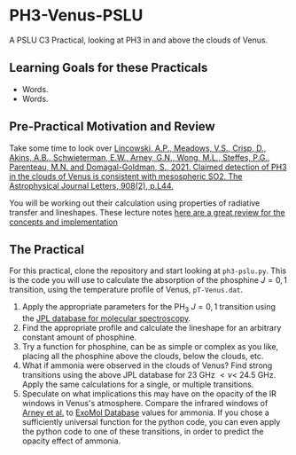 # PH3-Venus-PSLU
A PSLU C3 Practical, looking at PH3 in and above the clouds of Venus.

## Learning Goals for these Practicals

- Words.
- Words.

## Pre-Practical Motivation and Review

Take some time to look over [Lincowski, A.P., Meadows, V.S., Crisp, D., Akins, A.B., Schwieterman, E.W., Arney, G.N., Wong, M.L., Steffes, P.G., Parenteau, M.N. and Domagal-Goldman, S., 2021. Claimed detection of PH3 in the clouds of Venus is consistent with mesospheric SO2. The Astrophysical Journal Letters, 908(2), p.L44.](https://iopscience.iop.org/article/10.3847/2041-8213/abde47/meta)

You will be working out their calculation using properties of radiative transfer and lineshapes. These lecture notes [here are a great review for the concepts and implementation](https://cefrc.princeton.edu/sites/g/files/toruqf1071/files/Files/2013%20Lecture%20Notes/Hanson/pLecture6.pdf)

## The Practical

For this practical, clone the repository and start looking at `ph3-pslu.py`. This is the code you will use to calculate the absorption of the phosphine $J=0,1$ transition, using the temperature profile of Venus, `pT-Venus.dat`.

1. Apply the appropriate parameters for the PH$_3$ $J=0,1$ transition using the [JPL database for molecular spectroscopy](https://spec.jpl.nasa.gov/).
1. Find the appropriate profile and calculate the lineshape for an arbitrary constant amount of phosphine.
1. Try a function for phosphine, can be as simple or complex as you like, placing all the phosphine above the clouds, below the clouds, etc.
1. What if ammonia were observed in the clouds of Venus? Find strong transitions using the above JPL database for 23 GHz $< \nu <$ 24.5 GHz. Apply the same calculations for a single, or multiple transitions.
1. Speculate on what implications this may have on the opacity of the IR windows in Venus's atmosphere. Compare the infrared windows of [Arney et al.](https://agupubs.onlinelibrary.wiley.com/doi/full/10.1002/2014JE004662) to [ExoMol Database](https://www.exomol.com/) values for ammonia. If you chose a sufficiently universal function for the python code, you can even apply the python code to one of these transitions, in order to predict the opacity effect of ammonia.
